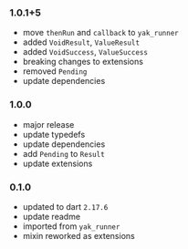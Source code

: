 ### 1.0.1+5
- move `thenRun` and `callback` to `yak_runner`
- added `VoidResult`, `ValueResult`
- added `VoidSuccess`, `ValueSuccess`
- breaking changes to extensions
- removed `Pending`
- update dependencies

### 1.0.0
- major release
- update typedefs
- update dependencies
- add `Pending` to `Result`
- update extensions

### 0.1.0
- updated to dart `2.17.6`
- update readme
- imported from `yak_runner`
- mixin reworked as extensions